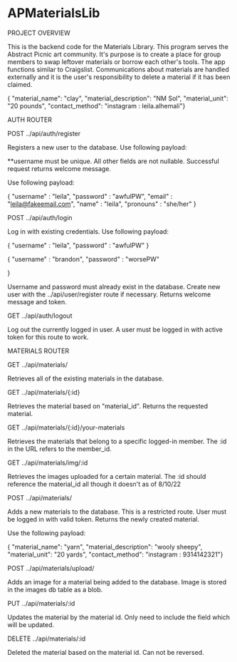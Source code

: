 # APMaterialsLib

PROJECT OVERVIEW

This is the backend code for the Materials Library. This program serves the Abstract Picnic art community. It's purpose is to create a place for group members to swap leftover materials or borrow each other's tools. The app functions similar to Craigslist. Communications about materials are handled externally and it is the user's responsibility to delete a material if it has been claimed. 


{ "material_name": "clay", "material_description": "NM Sol", "material_unit": "20 pounds", "contact_method": "instagram : leila.alhemali"}


AUTH ROUTER

POST ../api/auth/register 

Registers a new user to the database. Use following payload: 

**username must be unique. All other fields are not nullable. Successful request returns welcome message.

Use following payload:

{
    "username" : "leila",
    "password" : "awfulPW",
    "email" : "leila@fakeemail.com",
    "name" : "leila",
    "pronouns" : "she/her"
}


POST ../api/auth/login 

Log in with existing credentials. Use following payload:

{
    "username" : "leila",
    "password" : "awfulPW"
}

 {
    "username" : "brandon",
    "password" : "worsePW"

 }  

Username and password must already exist in the database. Create new user with the ../api/user/register route if necessary. Returns welcome message and token. 

GET ../api/auth/logout

Log out the currently logged in user. A user must be logged in with active token for this route to work.

MATERIALS ROUTER

GET ../api/materials/

Retrieves all of the existing materials in the database. 

GET ../api/materials/{:id}

Retrieves the material based on "material_id". Returns the requested material.

GET ../api/materials/{:id}/your-materials

Retrieves the materials that belong to a specific logged-in member. The :id in the URL refers to the member_id.

GET ../api/materials/img/:id

Retrieves the images uploaded for a certain material. The :id should reference the material_id all though it doesn't as of 8/10/22


POST ../api/materials/

Adds a new materials to the database. This is a restricted route. User must be logged in with valid token. Returns the newly created material.

Use the following payload:

{ "material_name": "yarn", "material_description": "wooly sheepy", "material_unit": "20 yards", "contact_method": "instagram : 9314142321"}

POST ../api/materials/upload/

Adds an image for a material being added to the database. Image is stored in the images db table as a blob. 

PUT ../api/materials/:id

Updates the material by the material id. Only need to include the field which will be updated.

DELETE ../api/materials/:id

Deleted the material based on the material id. Can not be reversed. 



